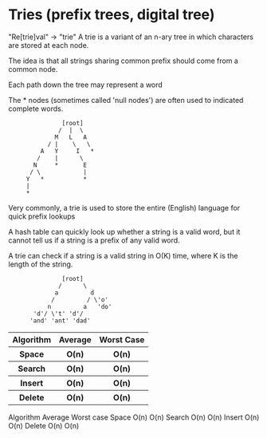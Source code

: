 # Tries (prefix trees, digital tree)

"Re[trie]val" -> "trie"
A trie is a variant of an n-ary tree in which characters are stored at each node. 

The idea is that all strings sharing common prefix should come from a common node.

Each path down the tree may represent a word

The * nodes (sometimes called 'null nodes') are often used to indicated complete words. 

```
               [root]
              /  |  \
             M   L   A
           / |    \   \
         A   Y     I   *
        /    |      \   
       N     *       E
      / \            |
     Y   *           *
     |
     *
```

Very commonly, a trie is used to store the entire (English) language for quick prefix lookups

A hash table can quickly look up whether a string is a valid word, 
but it cannot tell us if a string is a prefix of any valid word. 

A trie can check if a string is a valid string in O(K) time, where K is the length of the string. 

```
               [root]
              /      \
             a         d
            /         / \'o'
           n         a   'do'
       'd'/ \'t' 'd'/
      'and' 'ant' 'dad'
```

<table>
    <tr>
        <th>Algorithm</th>
        <th>Average</th>
        <th>Worst Case</th>
    </tr>
    <tr>
        <th>Space</th>
        <th>O(n)</th>
        <th>O(n)</th>
    </tr>
    <tr>
        <th>Search</th>
        <th>O(n)</th>
        <th>O(n)</th>
    </tr>
    <tr>
        <th>Insert</th>
        <th>O(n)</th>
        <th>O(n)</th>
    </tr>
    <tr>
        <th>Delete</th>
        <th>O(n)</th>
        <th>O(n)</th>
    </tr>
</table>
Algorithm	Average	Worst case
Space	O(n)	O(n)
Search	O(n)	O(n)
Insert	O(n)	O(n)
Delete	O(n)	O(n)